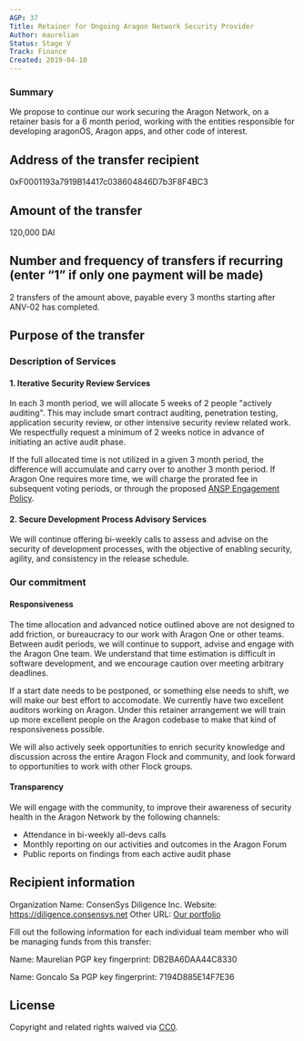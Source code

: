 ```yaml
---
AGP: 37
Title: Retainer for Ongoing Aragon Network Security Provider
Author: maurelian
Status: Stage V
Track: Finance
Created: 2019-04-10
---
```


### Summary

We propose to continue our work securing the Aragon Network, on a retainer basis for a 6 month period, working with the entities responsible for developing aragonOS, Aragon apps, and other code of interest.


## Address of the transfer recipient

0xF0001193a7919B14417c038604846D7b3F8F4BC3

## Amount of the transfer

120,000 DAI


## Number and frequency of transfers if recurring (enter “1” if only one payment will be made)

2 transfers of the amount above, payable every 3 months starting after ANV-02 has completed.

## Purpose of the transfer

### Description of Services

#### 1. Iterative Security Review Services

In each 3 month period, we will allocate 5 weeks of 2 people "actively auditing". This may include smart contract auditing, penetration testing, application security review, or other intensive security review related work. We respectfully request a minimum of 2 weeks notice in advance of initiating an active audit phase.

If the full allocated time is not utilized in a given 3 month period, the difference will accumulate and carry over to another 3 month period. If Aragon One requires more time, we will charge the prorated fee in subsequent voting periods, or through the proposed [ANSP Engagement Policy](https://forum.aragon.org/t/draft-agp-for-anv-02-ansp-engagement-policy/750).

#### 2. Secure Development Process Advisory Services

We will continue offering bi-weekly calls to assess and advise on the security of development processes, with the objective of enabling security, agility, and consistency in the release schedule.

### Our commitment

#### Responsiveness

The time allocation and advanced notice outlined above are not designed to add friction, or bureaucracy to our work with Aragon One or other teams. Between audit periods, we will continue to support, advise and engage with the Aragon One team. We understand that time estimation is difficult in software development, and we encourage caution over meeting arbitrary deadlines. 

If a start date needs to be postponed, or something else needs to shift, we will make our best effort to accomodate. We currently have two excellent auditors working on Aragon. Under this retainer arrangement we will train up more excellent people on the Aragon codebase to make that kind of responsiveness possible.

We will also actively seek opportunities to enrich security knowledge and discussion across the entire Aragon Flock and community, and look forward to opportunities to work with other Flock groups.

#### Transparency

We will engage with the community, to improve their awareness of security health in the Aragon Network by the following channels:
* Attendance in bi-weekly all-devs calls
* Monthly reporting on our activities and outcomes in the Aragon Forum
* Public reports on findings from each active audit phase

## Recipient information

Organization
Name: ConsenSys Diligence Inc.
Website:  https://diligence.consensys.net
Other URL:  [Our portfolio](https://consensys.github.io/diligence/)

Fill out the following information for each individual team member who will be managing funds from this transfer:

Name: Maurelian
PGP key fingerprint: DB2BA6DAA44C8330

Name: Goncalo Sa
PGP key fingerprint: 7194D885E14F7E36


## License
Copyright and related rights waived via [CC0](https://creativecommons.org/publicdomain/zero/1.0/).
